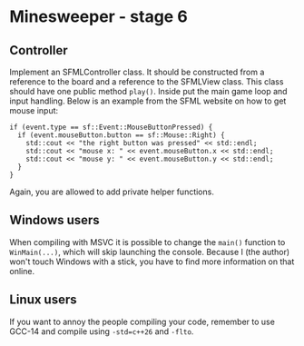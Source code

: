 # Minesweeper - stage 6

## Controller
Implement an SFMLController class. It should be constructed from a reference to the board and a reference to the SFMLView class.
This class should have one public method `play()`. Inside put the main game loop and input handling.
Below is an example from the SFML website on how to get mouse input:
```
if (event.type == sf::Event::MouseButtonPressed) {
  if (event.mouseButton.button == sf::Mouse::Right) {
    std::cout << "the right button was pressed" << std::endl;
    std::cout << "mouse x: " << event.mouseButton.x << std::endl;
    std::cout << "mouse y: " << event.mouseButton.y << std::endl;
  }
}
```
Again, you are allowed to add private helper functions.

## Windows users
When compiling with MSVC it is possible to change the `main()` function to `WinMain(...)`, which will skip launching the console. Because I (the author) won't touch Windows with a stick, you have to find more information on that online.

## Linux users
If you want to annoy the people compiling your code, remember to use GCC-14 and compile using `-std=c++26` and `-flto`.
